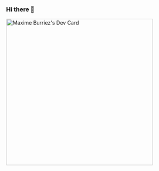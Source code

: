 ### Hi there 👋

<a href="https://app.daily.dev/maxime_burriez"><img src="https://api.daily.dev/devcards/e6f56e3c2718472c8f1d10258e3eddfd.png?r=grd" width="400" alt="Maxime Burriez's Dev Card"/></a>

<!--
**maxime-burriez/maxime-burriez** is a ✨ _special_ ✨ repository because its `README.md` (this file) appears on your GitHub profile.

Here are some ideas to get you started:

- 🔭 I’m currently working on ...
- 🌱 I’m currently learning ...
- 👯 I’m looking to collaborate on ...
- 🤔 I’m looking for help with ...
- 💬 Ask me about ...
- 📫 How to reach me: ...
- 😄 Pronouns: ...
- ⚡ Fun fact: ...
-->
